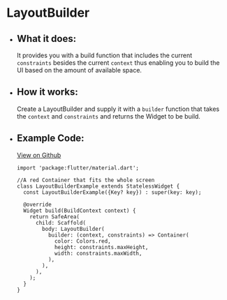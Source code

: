 # LayoutBuilder

- ## What it does:
  It provides you with a build function that includes the current `constraints` besides the current `context` thus enabling you to build the UI based on the amount of available space.

- ## How it works:
  Create a LayoutBuilder and supply it with a `builder` function that takes the `context` and `constraints` and returns the Widget to be build.

- ## Example Code:
  [View on Github](https://github.com/TheUltimateOptimist/Widgets/blob/master/example_writer/lib/layout_builder_example.dart)

  ```
  import 'package:flutter/material.dart';

  //A red Container that fits the whole screen
  class LayoutBuilderExample extends StatelessWidget {
    const LayoutBuilderExample({Key? key}) : super(key: key);

    @override
    Widget build(BuildContext context) {
      return SafeArea(
        child: Scaffold(
          body: LayoutBuilder(
            builder: (context, constraints) => Container(
              color: Colors.red,
              height: constraints.maxHeight,
              width: constraints.maxWidth,
            ),
          ),
        ),
      );
    }
  }
  ```